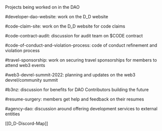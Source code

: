 Projects being worked on in the DAO

#developer-dao-website: work on the D_D website

#code-claim-site: work on the D_D website for code claims

#code-contract-audit: discussion for audit team on $CODE contract

#code-of-conduct-and-violation-process: code of conduct refinement and violation process


#travel-sponsorship: work on securing travel sponsorships for members to attend web3 events

#web3-devrel-summit-2022: planning and updates on the web3 devrel/community summit

#b3nz: discussion for benefits for DAO Contributors building the future

#resume-surgery: members get help and feedback on their resumes

#agency-dao: discussion around offering development services to external entities

[[D_D-Discord-Map]]